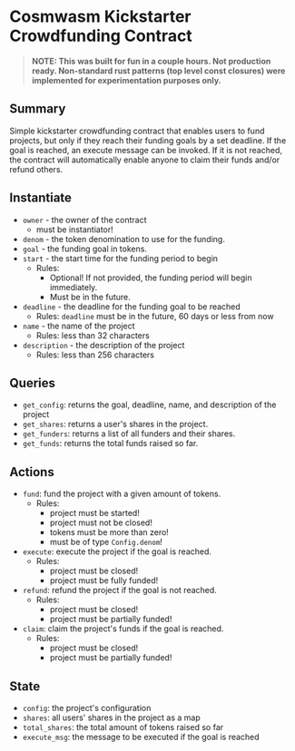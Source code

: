 # Cosmwasm Kickstarter Crowdfunding Contract

> **NOTE: This was built for fun in a couple hours. Not production ready. Non-standard rust patterns (top level const closures) were implemented for experimentation purposes only.**

## Summary 
Simple kickstarter crowdfunding contract that enables users to fund projects, but only if they reach their funding goals by a set deadline. If the goal is reached, an execute message can be invoked. If it is not reached, the contract will automatically enable anyone to claim their funds and/or refund others.

## Instantiate 
* `owner` - the owner of the contract
  * must be instantiator!
* `denom` - the token denomination to use for the funding.
* `goal` - the funding goal in tokens.
* `start` - the start time for the funding period to begin
  * Rules: 
    * Optional! If not provided, the funding period will begin immediately.
    * Must be in the future.
* `deadline` - the deadline for the funding goal to be reached
  * Rules: `deadline` must be in the future, 60 days or less from now 
* `name` - the name of the project 
  * Rules: less than 32 characters
* `description` - the description of the project 
  * Rules: less than 256 characters

## Queries 
* `get_config`: returns the goal, deadline, name, and description of the project
* `get_shares`: returns a user's shares in the project.
* `get_funders`: returns a list of all funders and their shares.
* `get_funds`: returns the total funds raised so far.

## Actions
* `fund`: fund the project with a given amount of tokens.
  * Rules: 
    * project must be started!
    * project must not be closed!
    * tokens must be more than zero!
    * must be of type `Config.denom`!
* `execute`: execute the project if the goal is reached.
  * Rules: 
    * project must be closed!
    * project must be fully funded!
* `refund`: refund the project if the goal is not reached.
  * Rules: 
    * project must be closed!
    * project must be partially funded!
* `claim`: claim the project's funds if the goal is reached.
  * Rules: 
    * project must be closed!
    * project must be partially funded!

## State 
* `config`: the project's configuration
* `shares`: all users' shares in the project as a map
* `total_shares`: the total amount of tokens raised so far
* `execute_msg`: the message to be executed if the goal is reached
